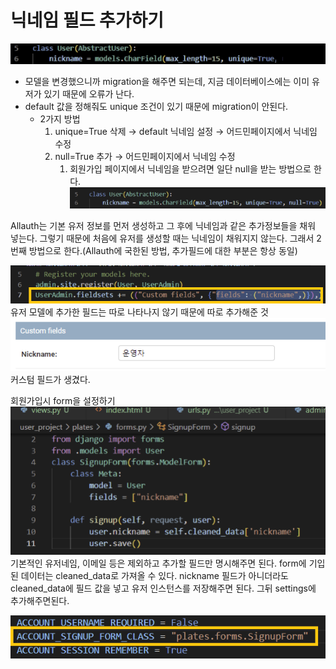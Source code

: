 # 닉네임 필드 추가하기

![1](./nickname/%ED%99%94%EB%A9%B4%20%EC%BA%A1%EC%B2%98%202022-11-10%20112230.png)<br>
* 모델을 변경했으니까 migration을 해주면 되는데, 지금 데이터베이스에는 이미 유저가 있기 때문에 오류가 난다.
* default 값을 정해줘도 unique 조건이 있기 때문에 migration이 안된다.
	* 2가지 방법
		1. unique=True 삭제 → default 닉네임 설정 → 어드민페이지에서 닉네임 수정
		2.  null=True 추가 → 어드민페이지에서 닉네임 수정
			1. 회원가입 페이지에서 닉네임을 받으려면 일단 null을 받는 방법으로 한다.
![2](./nickname/%ED%99%94%EB%A9%B4%20%EC%BA%A1%EC%B2%98%202022-11-10%20112246.png)<br>

Allauth는 기본 유저 정보를 먼저 생성하고 그 후에 닉네임과 같은 추가정보들을 채워 넣는다. 그렇기 때문에 처음에 유저를 생성할 때는 닉네임이 채워지지 않는다. 그래서 2번째 방법으로 한다.(Allauth에 국한된 방법, 추가필드에 대한 부분은 항상 동일)<br>

![3](./nickname/%ED%99%94%EB%A9%B4%20%EC%BA%A1%EC%B2%98%202022-11-10%20112318.png)<br>
유저 모델에 추가한 필드는 따로 나타나지 않기 때문에
따로 추가해준 것<br>
![4](./nickname/%ED%99%94%EB%A9%B4%20%EC%BA%A1%EC%B2%98%202022-11-10%20112355.png)<br>
커스텀 필드가 생겼다.

회원가입시 form을 설정하기<br>
![5](./nickname/%ED%99%94%EB%A9%B4%20%EC%BA%A1%EC%B2%98%202022-11-10%20112641.png)<br>
기본적인 유저네임, 이메일 등은 제외하고 추가할 필드만 명시해주면 된다.
form에 기입된 데이터는 cleaned_data로 가져올 수 있다. nickname 필드가 아니더라도 cleaned_data에 필드 값을 넣고 유저 인스턴스를 저장해주면 된다.
그뒤 settings에 추가해주면된다.<br>

![6](./nickname/%ED%99%94%EB%A9%B4%20%EC%BA%A1%EC%B2%98%202022-11-10%20112740.png)

